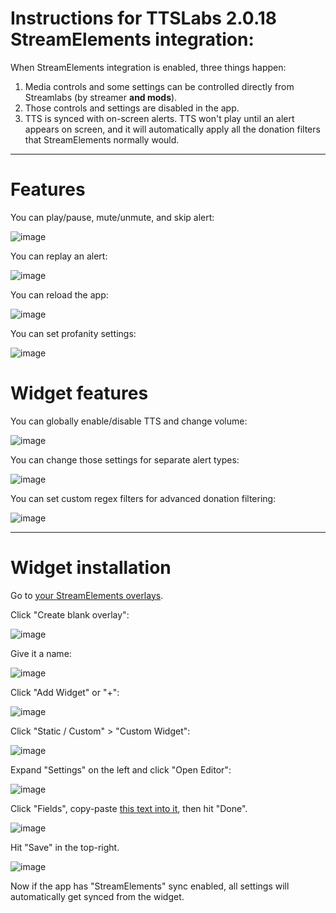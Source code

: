 # Instructions for TTSLabs 2.0.18 StreamElements integration:

When StreamElements integration is enabled, three things happen:

1. Media controls and some settings can be controlled directly from Streamlabs (by streamer **and mods**).
2. Those controls and settings are disabled in the app.
3. TTS is synced with on-screen alerts. TTS won't play until an alert appears on screen, and it will automatically apply all the donation filters that StreamElements normally would.

---

# Features

You can play/pause, mute/unmute, and skip alert:

![image](https://user-images.githubusercontent.com/86311854/125003449-3efb4b00-e025-11eb-958c-47d694fb0889.png)

You can replay an alert:

![image](https://user-images.githubusercontent.com/86311854/125003550-71a54380-e025-11eb-87a5-3dfeb2a0ced0.png)

You can reload the app:

![image](https://user-images.githubusercontent.com/86311854/125003601-8eda1200-e025-11eb-98e1-d556cd0caa24.png)

You can set profanity settings:

![image](https://user-images.githubusercontent.com/86311854/125004160-ecbb2980-e026-11eb-9ae0-46bba9c8c62b.png)

# Widget features

You can globally enable/disable TTS and change volume:

![image](https://user-images.githubusercontent.com/86311854/125003998-7fa79400-e026-11eb-8a3c-133fe84a8784.png)

You can change those settings for separate alert types:

![image](https://user-images.githubusercontent.com/86311854/125003985-78808600-e026-11eb-8272-613b3d931add.png)

You can set custom regex filters for advanced donation filtering:

![image](https://user-images.githubusercontent.com/86311854/125004025-9352fa80-e026-11eb-80f0-b731fa14ab3b.png)

---

# Widget installation

Go to [your StreamElements overlays](https://github.com/TTSLabs/desktop-docs/blob/main/StreamElements_Widget_Fields.json).

Click "Create blank overlay":

![image](https://user-images.githubusercontent.com/86311854/125004540-bdf18300-e027-11eb-9f13-c7f1a21eebc6.png)

Give it a name:

![image](https://user-images.githubusercontent.com/86311854/125004607-e4172300-e027-11eb-9b1d-1728892d1cc1.png)

Click "Add Widget" or "+":

![image](https://user-images.githubusercontent.com/86311854/125004641-f729f300-e027-11eb-9ec8-5d928fa6cc19.png)

Click "Static / Custom" > "Custom Widget":

![image](https://user-images.githubusercontent.com/86311854/125004681-0e68e080-e028-11eb-856b-a9041ee9c080.png)

Expand "Settings" on the left and click "Open Editor":

![image](https://user-images.githubusercontent.com/86311854/125004724-250f3780-e028-11eb-90dc-852656847855.png)

Click "Fields", copy-paste [this text into it](https://github.com/TTSLabs/desktop-docs/blob/main/StreamElements_Widget_Fields.json), then hit "Done".

![image](https://user-images.githubusercontent.com/86311854/125004862-6d2e5a00-e028-11eb-8a56-bbc63a522f6c.png)

Hit "Save" in the top-right.

![image](https://user-images.githubusercontent.com/86311854/125004908-87683800-e028-11eb-8aa8-6d3a8dee53b0.png)

Now if the app has "StreamElements" sync enabled, all settings will automatically get synced from the widget.
